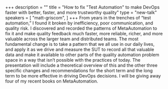 +++
description = ""
title = "How to fix \"Test Automation\" to make DevOps faster with better, faster, and more trustworthy quality"
type = "new-talk"
speakers = [
        "matt-griscom",
]
+++
From years in the trenches of “test automation,” I found it broken by inefficiency, poor communication, and quality risk. I discovered and recorded the patterns of MetaAutomation to fix it and make quality feedback much faster, more reliable, richer, and more valuable across the larger team and distributed teams. The most fundamental change is to take a pattern that we all use in our daily lives, and apply it as we drive and measure the SUT to record all that valuable data and make it available to other parts of the quality automation problem space in a way that isn’t possible with the practices of today. The presentation will include a theoretical overview of this and the other three specific changes and recommendations for the short term and the long term to be more effective in driving DevOps decisions. I will be giving away four of my recent books on MetaAutomation.